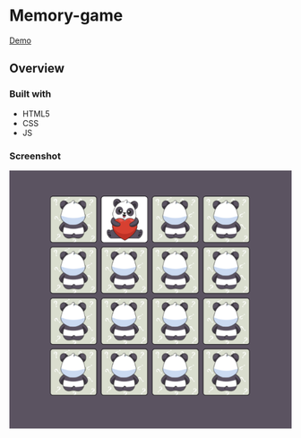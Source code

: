 # Memory-game

[Demo](https://yasya23.github.io/memory-game/)

## Overview


### Built with

- HTML5
- CSS
- JS

### Screenshot

![](screenshot.png)
